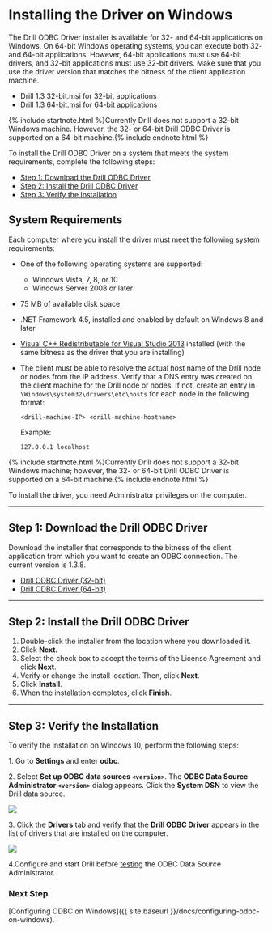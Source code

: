 # Installing the Driver on Windows
The Drill ODBC Driver installer is available for 32- and 64-bit
applications on Windows. On 64-bit Windows operating systems, you can execute both 32- and 64-bit applications. However, 64-bit applications must use 64-bit drivers, and 32-bit applications must use 32-bit drivers. Make sure that you use the driver version that matches the bitness of the client application machine. 
					
  * Drill 1.3 32-bit.msi for 32-bit applications
  * Drill 1.3 64-bit.msi for 64-bit applications  

  
{% include startnote.html %}Currently Drill does not support a 32-bit Windows machine. However, the 32- or 64-bit Drill ODBC Driver is supported on a 64-bit machine.{% include endnote.html %}


To install the Drill ODBC Driver on a system that meets the system requirements, complete the following steps:  

   *  [Step 1: Download the Drill ODBC Driver]({{site.baseurl}}/docs/installing-the-driver-on-windows/#step-1:-download-the-drill-odbc-driver)
   *  [Step 2: Install the Drill ODBC Driver]({{site.baseurl}}/docs/installing-the-driver-on-windows/#step-2:-install-the-drill-odbc-driver) 
   *  [Step 3: Verify the Installation]({{site.baseurl}}/docs/installing-the-driver-on-windows/#step-3:-verify-the-installation) 

##  System Requirements

Each computer where you install the driver must meet the following system
requirements:

  * One of the following operating systems are supported:
    * Windows Vista, 7, 8, or 10
    * Windows Server 2008 or later
  * 75 MB of available disk space
  * .NET Framework 4.5, installed and enabled by default on Windows 8 and later
  * [Visual C++ Redistributable for Visual Studio 2013](https://www.microsoft.com/en-us/download/details.aspx?id=40784) installed (with the same bitness as the driver that you are installing)
 
  * The client must be able to resolve the actual host name of the Drill node or nodes from the IP address. Verify that a DNS entry was created on the client machine for the Drill node or nodes. If not, create an entry in `\Windows\system32\drivers\etc\hosts` for each node in the following format:  

    `<drill-machine-IP> <drill-machine-hostname>`

	Example: 

	`127.0.0.1 localhost`

 {% include startnote.html %}Currently Drill does not support a 32-bit Windows machine; however, the 32- or 64-bit Drill ODBC Driver is supported on a 64-bit machine.{% include endnote.html %}

To install the driver, you need Administrator privileges on the computer.

----------

## Step 1: Download the Drill ODBC Driver

Download the installer that corresponds to the bitness of the client application from which you want to create an ODBC connection. The current version is 1.3.8.

* [Drill ODBC Driver (32-bit)](http://package.mapr.com/tools/MapR-ODBC/MapR_Drill/)  
* [Drill ODBC Driver (64-bit)](http://package.mapr.com/tools/MapR-ODBC/MapR_Drill/)

----------

## Step 2: Install the Drill ODBC Driver

1. Double-click the installer from the location where you downloaded it.
2. Click **Next.**
3. Select the check box to accept the terms of the License Agreement and click **Next**.
4. Verify or change the install location. Then, click **Next**.
5. Click **Install**.
6. When the installation completes, click **Finish**.

----------

## Step 3: Verify the Installation

To verify the installation on Windows 10, perform the following steps:

1\. Go to **Settings** and enter **odbc**.  


2\. Select **Set up ODBC data sources `<version>`**.  The **ODBC Data Source Administrator `<version>`** dialog appears. Click the **System DSN** to view the Drill data source. 

![](http://i.imgur.com/IEN5iek.png) 

3\. Click the **Drivers** tab and verify that the **Drill ODBC Driver** appears in the list of drivers that are installed on the computer.  

![](http://i.imgur.com/xM2QXcB.png)  

4\.Configure and start Drill before [testing]({{site.baseurl}}/docs/testing-the-odbc-connection/) the ODBC Data Source Administrator.

### Next Step 
[Configuring ODBC on Windows]({{ site.baseurl }}/docs/configuring-odbc-on-windows).
